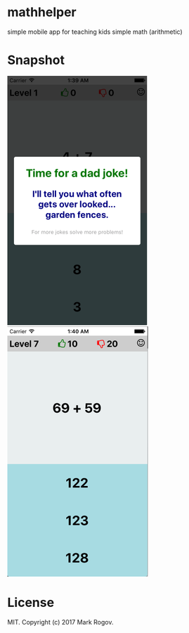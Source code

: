 # mathhelper
simple mobile app for teaching kids simple math (arithmetic)

# Snapshot
![](./ScreenShot.png)
![](./ScreenShot2.png)

# License
MIT. Copyright (c) 2017 Mark Rogov.
